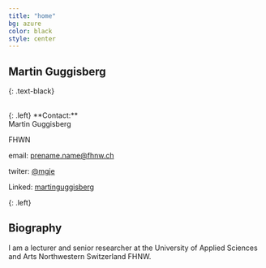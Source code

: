 ```yaml
---
title: "home"
bg: azure
color: black
style: center
---
```


## Martin Guggisberg

{: .text-black}

<br/>
{: .left}
**Contact:**<br/>
Martin Guggisberg

FHWN<br/>

email: prename.name@fhnw.ch<br/>

<i class="fa fa-twitter" aria-hidden="true"></i>
twiter: [@mgje](https://twitter.com/mgje)

Linked<i class="fa fa-linkedin" aria-hidden="true"></i>: [martinguggisberg](https://www.linkedin.com/in/martinguggisberg)

{: .left}

## Biography
 
I am a lecturer and senior researcher at the University of Applied Sciences and Arts Northwestern Switzerland FHNW.

<!--

 From 2012 to 2016, I lead HUVis link


 an ERC Starting Grant on The Epistemology of Data-Intensive Science (DATA_SCIENCE).

 I belive in openness ...

 My research focus is  web computing, visualization and  data science.

 I am also very interested in Open Science and Open Data. 

-->

<!--- https://globalyoungacademy.net/sabina/ -->




